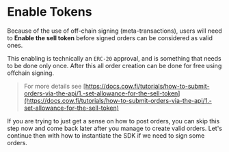 # Enable Tokens

Because of the use of off-chain signing (meta-transactions), users will need to **Enable the sell token** before signed orders can be considered as valid ones.

This enabling is technically an `ERC-20` approval, and is something that needs to be done only once. After this all order creation can be done for free using offchain signing.

> For more details see [https://docs.cow.fi/tutorials/how-to-submit-orders-via-the-api/1.-set-allowance-for-the-sell-token](https://docs.cow.fi/tutorials/how-to-submit-orders-via-the-api/1.-set-allowance-for-the-sell-token)

If you are trying to just get a sense on how to post orders, you can skip this step now and come back later after you manage to create valid orders. Let's continue then with how to instantiate the SDK if we need to sign some orders.
